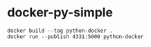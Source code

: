 # docker-py-simple

```
docker build --tag python-docker .
docker run --publish 4331:5000 python-docker 
```
